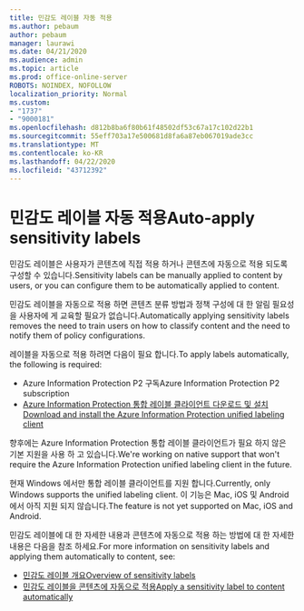 ```yaml
---
title: 민감도 레이블 자동 적용
ms.author: pebaum
author: pebaum
manager: laurawi
ms.date: 04/21/2020
ms.audience: admin
ms.topic: article
ms.prod: office-online-server
ROBOTS: NOINDEX, NOFOLLOW
localization_priority: Normal
ms.custom:
- "1737"
- "9000181"
ms.openlocfilehash: d812b8ba6f80b61f48502df53c67a17c102d22b1
ms.sourcegitcommit: 55eff703a17e500681d8fa6a87eb067019ade3cc
ms.translationtype: MT
ms.contentlocale: ko-KR
ms.lasthandoff: 04/22/2020
ms.locfileid: "43712392"
---
```

# <a name="auto-apply-sensitivity-labels"></a><span data-ttu-id="43293-102">민감도 레이블 자동 적용</span><span class="sxs-lookup"><span data-stu-id="43293-102">Auto-apply sensitivity labels</span></span>

<span data-ttu-id="43293-103">민감도 레이블은 사용자가 콘텐츠에 직접 적용 하거나 콘텐츠에 자동으로 적용 되도록 구성할 수 있습니다.</span><span class="sxs-lookup"><span data-stu-id="43293-103">Sensitivity labels can be manually applied to content by users, or you can configure them to be automatically applied to content.</span></span>

<span data-ttu-id="43293-104">민감도 레이블을 자동으로 적용 하면 콘텐츠 분류 방법과 정책 구성에 대 한 알림 필요성을 사용자에 게 교육할 필요가 없습니다.</span><span class="sxs-lookup"><span data-stu-id="43293-104">Automatically applying sensitivity labels removes the need to train users on how to classify content and the need to notify them of policy configurations.</span></span>

<span data-ttu-id="43293-105">레이블을 자동으로 적용 하려면 다음이 필요 합니다.</span><span class="sxs-lookup"><span data-stu-id="43293-105">To apply labels automatically, the following is required:</span></span>

- <span data-ttu-id="43293-106">Azure Information Protection P2 구독</span><span class="sxs-lookup"><span data-stu-id="43293-106">Azure Information Protection P2 subscription</span></span>
- [<span data-ttu-id="43293-107">Azure Information Protection 통합 레이블 클라이언트 다운로드 및 설치</span><span class="sxs-lookup"><span data-stu-id="43293-107">Download and install the Azure Information Protection unified labeling client</span></span>](https://docs.microsoft.com/azure/information-protection/rms-client/install-unifiedlabelingclient-app)

<span data-ttu-id="43293-108">향후에는 Azure Information Protection 통합 레이블 클라이언트가 필요 하지 않은 기본 지원을 사용 하 고 있습니다.</span><span class="sxs-lookup"><span data-stu-id="43293-108">We're working on native support that won't require the Azure Information Protection unified labeling client in the future.</span></span>

<span data-ttu-id="43293-109">현재 Windows 에서만 통합 레이블 클라이언트를 지원 합니다.</span><span class="sxs-lookup"><span data-stu-id="43293-109">Currently, only Windows supports the unified labeling client.</span></span>  <span data-ttu-id="43293-110">이 기능은 Mac, iOS 및 Android에서 아직 지원 되지 않습니다.</span><span class="sxs-lookup"><span data-stu-id="43293-110">The feature is not yet supported on Mac, iOS and Android.</span></span>

<span data-ttu-id="43293-111">민감도 레이블에 대 한 자세한 내용과 콘텐츠에 자동으로 적용 하는 방법에 대 한 자세한 내용은 다음을 참조 하세요.</span><span class="sxs-lookup"><span data-stu-id="43293-111">For more information on sensitivity labels and applying them automatically to content,  see:</span></span>

- [<span data-ttu-id="43293-112">민감도 레이블 개요</span><span class="sxs-lookup"><span data-stu-id="43293-112">Overview of sensitivity labels</span></span>](https://docs.microsoft.com/office365/securitycompliance/sensitivity-labels)
- [<span data-ttu-id="43293-113">민감도 레이블을 콘텐츠에 자동으로 적용</span><span class="sxs-lookup"><span data-stu-id="43293-113">Apply a sensitivity label to content automatically</span></span>](https://docs.microsoft.com/office365/securitycompliance/apply_sensitivity_label_automatically)
